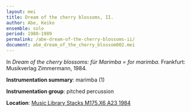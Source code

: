 ```yaml
---
layout: mei
title: Dream of the cherry blossoms, II.
author: Abe, Keiko
ensemble: solo
period: 1980-1989
permalink: /abe-dream-of-the-cherry-blossoms-ii/
document: abe_dream_of_the_cherry_blossom002.mei
---
```


In *Dream of the cherry blossoms: für Marimba = for marimba.* Frankfurt: Musikverlag Zimmermann, 1984.

**Instrumentation summary**: marimba (1)

**Instrumentation group**: pitched percussion

**Location**: <a href="https://tufts.primo.exlibrisgroup.com/permalink/01TUN_INST/1kc9gia/alma991018314424803851" target="_blank">Music Library Stacks M175.X6 A23 1984</a>

